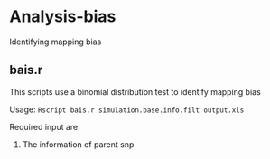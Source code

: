 # Analysis-bias
Identifying mapping bias

## bais.r
This scripts use a binomial distribution test to identify mapping bias

Usage:
`Rscript bais.r simulation.base.info.filt output.xls`

Required input are:
1. The information of parent snp


